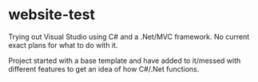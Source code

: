 # website-test
Trying out Visual Studio using C# and a .Net/MVC framework.
No current exact plans for what to do with it.

Project started with a base template and have added to it/messed with different features to get an idea of how C#/.Net functions.
